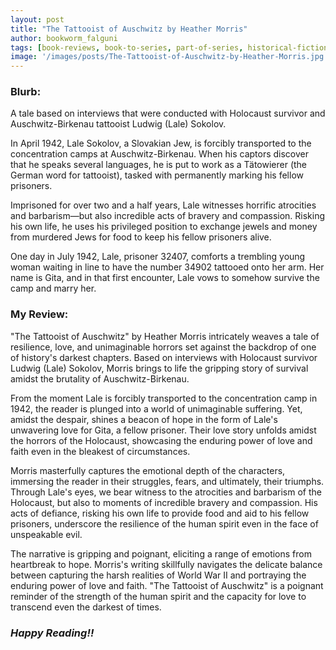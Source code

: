 ```yaml
---
layout: post
title: "The Tattooist of Auschwitz by Heather Morris"
author: bookworm_falguni
tags: [book-reviews, book-to-series, part-of-series, historical-fiction, fiction, drama, romance, love, action, domestic-violence, sexual-assault, psychological-thriller, murder, political, crime, thriller, discrimination, memoir, life, death, politics, government, family, community, partner, nazi, germany, world-war-2, war, army]
image: '/images/posts/The-Tattooist-of-Auschwitz-by-Heather-Morris.jpg'
---
```


### **Blurb:**
A tale based on interviews that were conducted with Holocaust survivor and Auschwitz-Birkenau tattooist Ludwig (Lale) Sokolov.

In April 1942, Lale Sokolov, a Slovakian Jew, is forcibly transported to the concentration camps at Auschwitz-Birkenau. When his captors discover that he speaks several languages, he is put to work as a Tätowierer (the German word for tattooist), tasked with permanently marking his fellow prisoners.

Imprisoned for over two and a half years, Lale witnesses horrific atrocities and barbarism—but also incredible acts of bravery and compassion. Risking his own life, he uses his privileged position to exchange jewels and money from murdered Jews for food to keep his fellow prisoners alive.

One day in July 1942, Lale, prisoner 32407, comforts a trembling young woman waiting in line to have the number 34902 tattooed onto her arm. Her name is Gita, and in that first encounter, Lale vows to somehow survive the camp and marry her.

### **My Review:**
"The Tattooist of Auschwitz" by Heather Morris intricately weaves a tale of resilience, love, and unimaginable horrors set against the backdrop of one of history's darkest chapters. Based on interviews with Holocaust survivor Ludwig (Lale) Sokolov, Morris brings to life the gripping story of survival amidst the brutality of Auschwitz-Birkenau.

From the moment Lale is forcibly transported to the concentration camp in 1942, the reader is plunged into a world of unimaginable suffering. Yet, amidst the despair, shines a beacon of hope in the form of Lale's unwavering love for Gita, a fellow prisoner. Their love story unfolds amidst the horrors of the Holocaust, showcasing the enduring power of love and faith even in the bleakest of circumstances.

Morris masterfully captures the emotional depth of the characters, immersing the reader in their struggles, fears, and ultimately, their triumphs. Through Lale's eyes, we bear witness to the atrocities and barbarism of the Holocaust, but also to moments of incredible bravery and compassion. His acts of defiance, risking his own life to provide food and aid to his fellow prisoners, underscore the resilience of the human spirit even in the face of unspeakable evil.

The narrative is gripping and poignant, eliciting a range of emotions from heartbreak to hope. Morris's writing skillfully navigates the delicate balance between capturing the harsh realities of World War II and portraying the enduring power of love and faith. "The Tattooist of Auschwitz" is a poignant reminder of the strength of the human spirit and the capacity for love to transcend even the darkest of times.

### ***Happy Reading!!***
